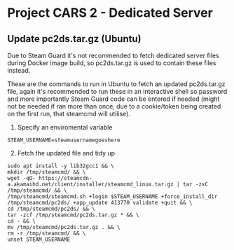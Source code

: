 # Project CARS 2 - Dedicated Server

## Update pc2ds.tar.gz (Ubuntu)
Due to Steam Guard it's not recommended to fetch dedicated server files during
Docker image build, so pc2ds.tar.gz is used to contain these files instead.

These are the commands to run in Ubuntu to fetch an updated pc2ds.tar.gz file,
again it's recommended to run these in an interactive shell so password and more
importantly Steam Guard code can be entered if needed (might not be needed if
ran more than once, due to a cookie/token being created on the first run, that
steamcmd will utilise).

1. Specify an enviromental variable 
```
STEAM_USERNAME=steamusernamegoeshere
```

2. Fetch the updated file and tidy up
```
sudo apt install -y lib32gcc1 && \
mkdir /tmp/steamcmd/ && \
wget -qO- https://steamcdn-a.akamaihd.net/client/installer/steamcmd_linux.tar.gz | tar -zxC /tmp/steamcmd/ && \
/tmp/steamcmd/steamcmd.sh +login $STEAM_USERNAME +force_install_dir /tmp/steamcmd/pc2ds/ +app_update 413770 validate +quit && \
cd /tmp/steamcmd/pc2ds/ && \
tar -zcf /tmp/steamcmd/pc2ds.tar.gz * && \
cd - && \
mv /tmp/steamcmd/pc2ds.tar.gz . && \
rm -r /tmp/steamcmd/ && \
unset STEAM_USERNAME
```
